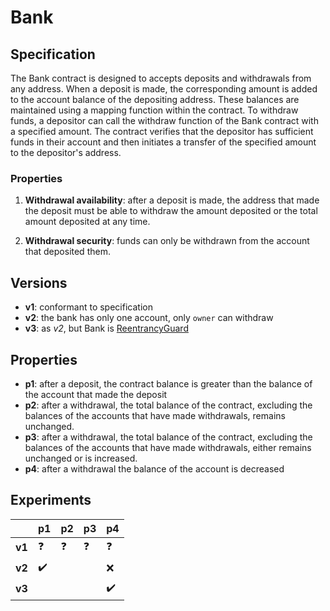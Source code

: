 # Bank

## Specification
The Bank contract is designed to accepts deposits and withdrawals from any
address. When a deposit is made, the corresponding amount is added to the
account balance of the depositing address. These balances are maintained using
a mapping function within the contract. To withdraw funds, a depositor can call
the withdraw function of the Bank contract with a specified amount. The
contract verifies that the depositor has sufficient funds in their account and
then initiates a transfer of the specified amount to the depositor's address.

### Properties
1. **Withdrawal availability**: after a deposit is made, the address that made the
   deposit must be able to withdraw the amount deposited or the total amount
   deposited at any time.

1. **Withdrawal security**: funds can only be withdrawn from the account that
   deposited them.

## Versions
- **v1**: conformant to specification
- **v2**: the bank has only one account, only `owner` can withdraw
- **v3**: as *v2*, but Bank is [ReentrancyGuard](https://github.com/OpenZeppelin/openzeppelin-contracts/blob/v4.8.2/contracts/security/ReentrancyGuard.sol)

## Properties
- **p1**: after a deposit, the contract balance is greater than the balance
  of the account that made the deposit
- **p2**: after a withdrawal, the total balance of the contract, excluding the
  balances of the accounts that have made withdrawals, remains unchanged.
- **p3**: after a withdrawal, the total balance of the contract, excluding the
  balances of the accounts that have made withdrawals, either remains unchanged
  or is increased.
- **p4**: after a withdrawal the balance of the account is decreased

## Experiments

|        | **p1**             | **p2**     | **p3**     | **p4**             |
| ------ | ------------------ | ---------- | ---------- | ------------------ |
| **v1** | :question:         | :question: | :question: | :question:         |
| **v2** | :heavy_check_mark: |            |            | :x:                |
| **v3** |                    |            |            | :heavy_check_mark: |

